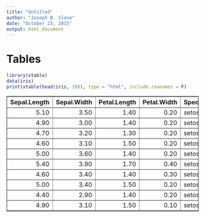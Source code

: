 ```yaml
---
title: "Untitled"
author: "Joseph B. Slone"
date: "October 23, 2015"
output: html_document
---
```


Tables
======
 

```r
library(xtable)
data(iris)
print(xtable(head(iris, 10)), type = "html", include.rownames = F)
```

<!-- html table generated in R 3.2.1 by xtable 1.7-4 package -->
<!-- Fri Oct 23 11:33:17 2015 -->
<table border=1>
<tr> <th> Sepal.Length </th> <th> Sepal.Width </th> <th> Petal.Length </th> <th> Petal.Width </th> <th> Species </th>  </tr>
  <tr> <td align="right"> 5.10 </td> <td align="right"> 3.50 </td> <td align="right"> 1.40 </td> <td align="right"> 0.20 </td> <td> setosa </td> </tr>
  <tr> <td align="right"> 4.90 </td> <td align="right"> 3.00 </td> <td align="right"> 1.40 </td> <td align="right"> 0.20 </td> <td> setosa </td> </tr>
  <tr> <td align="right"> 4.70 </td> <td align="right"> 3.20 </td> <td align="right"> 1.30 </td> <td align="right"> 0.20 </td> <td> setosa </td> </tr>
  <tr> <td align="right"> 4.60 </td> <td align="right"> 3.10 </td> <td align="right"> 1.50 </td> <td align="right"> 0.20 </td> <td> setosa </td> </tr>
  <tr> <td align="right"> 5.00 </td> <td align="right"> 3.60 </td> <td align="right"> 1.40 </td> <td align="right"> 0.20 </td> <td> setosa </td> </tr>
  <tr> <td align="right"> 5.40 </td> <td align="right"> 3.90 </td> <td align="right"> 1.70 </td> <td align="right"> 0.40 </td> <td> setosa </td> </tr>
  <tr> <td align="right"> 4.60 </td> <td align="right"> 3.40 </td> <td align="right"> 1.40 </td> <td align="right"> 0.30 </td> <td> setosa </td> </tr>
  <tr> <td align="right"> 5.00 </td> <td align="right"> 3.40 </td> <td align="right"> 1.50 </td> <td align="right"> 0.20 </td> <td> setosa </td> </tr>
  <tr> <td align="right"> 4.40 </td> <td align="right"> 2.90 </td> <td align="right"> 1.40 </td> <td align="right"> 0.20 </td> <td> setosa </td> </tr>
  <tr> <td align="right"> 4.90 </td> <td align="right"> 3.10 </td> <td align="right"> 1.50 </td> <td align="right"> 0.10 </td> <td> setosa </td> </tr>
   </table>



